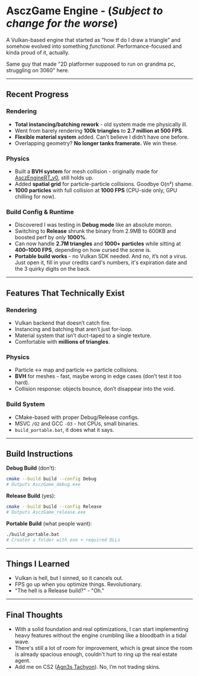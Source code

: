 # AsczGame Engine - (*Subject to change for the worse*)

A Vulkan-based engine that started as “how tf do I draw a triangle” and somehow evolved into something *functional*. Performance-focused and kinda proud of it, actually.

Same guy that made "2D platformer supposed to run on grandma pc, struggling on 3060" here.

---

## Recent Progress

### Rendering

* **Total instancing/batching rework** - old system made me physically ill.
* Went from barely rendering **100k triangles** to **2.7 million at 500 FPS**.
* **Flexible material system** added. Can’t believe I didn’t have one before.
* Overlapping geometry? **No longer tanks framerate.** We win these.

### Physics

* Built a **BVH system** for mesh collision - originally made for [AsczEngineRT_v0](https://github.com/Asciizzz/AsczEngineRT-v0), still holds up.
* Added **spatial grid** for particle-particle collisions. Goodbye O(n²) shame.
* **1000 particles** with full collision at **1000 FPS** (CPU-side only, GPU chilling for now).

### Build Config & Runtime

* Discovered I was testing in **Debug mode** like an absolute moron.
* Switching to **Release** shrunk the binary from 2.9MB to 600KB and boosted perf by *only* **1000%**.
* Can now handle **2.7M triangles** and **1000+ particles** while sitting at **400–1000 FPS**, depending on how cursed the scene is.
* **Portable build works** - no Vulkan SDK needed. And no, it’s not a virus. Just open it, fill in your credits card's numbers, it's expiration date and the 3 quirky digits on the back.

---

## Features That Technically Exist

### Rendering

* Vulkan backend that doesn’t catch fire.
* Instancing and batching that aren’t just for-loop.
* Material system that isn’t duct-taped to a single texture.
* Comfortable with **millions of triangles**.

### Physics

* Particle ↔ map and particle ↔ particle collisions.
* **BVH** for meshes - fast, maybe wrong in edge cases (don’t test it too hard).
* Collision response: objects bounce, don’t disappear into the void.

### Build System

* CMake-based with proper Debug/Release configs.
* MSVC `/O2` and GCC `-O3` - hot CPUs, small binaries.
* `build_portable.bat`, it does what it says.

---

## Build Instructions

**Debug Build** (don’t):

```bash
cmake --build build --config Debug
# Outputs AsczGame_debug.exe
```

**Release Build** (yes):

```bash
cmake --build build --config Release
# Outputs AsczGame_release.exe
```

**Portable Build** (what people want):

```bash
./build_portable.bat
# Creates a folder with exe + required DLLs
```

---

## Things I Learned

* Vulkan is hell, but I sinned, so it cancels out.
* FPS go up when you optimize things. Revolutionary.
* "The hell is a Release build?" - "Oh."

---

## Final Thoughts

* With a solid foundation and real optimizations, I can start implementing heavy features without the engine crumbling like a bloodbath in a tidal wave.
* There's still a lot of room for improvement, which is great since the room is already spacious enough, couldn't hurt to ring up the real estate agent.
* Add me on CS2 ([Agn3s Tachyon](https://steamcommunity.com/profiles/76561199223964635/)). No, I’m not trading skins.
